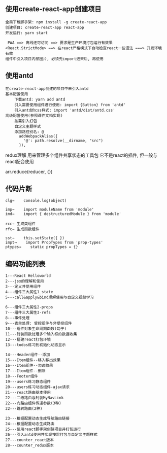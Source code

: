 ## 使用create-react-app创建项目
	全局下载脚手架: npm install -g create-react-app
	创建项目: create-react-app react-app
	开发运行: yarn start

	 PWA ==> 离线还可访问 ==> 要求是生产环境打包运行有效果
	<React.StrictMode> ==> 在react严格模式下自动检查react一些语法 ===> 开发环境有效
	组件中引入项目内部图片, 必须先import进来后, 再使用

## 使用antd
	在create-react-app创建的项目中来引入antd
	基本配置使用
		下载antd: yarn add antd
		引入需要使用组件进行使用: import {Button} from 'antd'
		引入antd的css样式: import 'antd/dist/antd.css'
	高级配置使用(参照课件文档实现)
		按需引入打包
		自定义主题样式
		添加路径别名: @   
		  addWebpackAlias({
		    '@': path.resolve(__dirname, "src")
		  }),
		
redux理解
	用来管理多个组件共享状态的工具包
	它不是react的插件, 但一般与react配合使用





arr.reduce(reducer, {})


## 代码片断
	clg→    console.log(object)

	imp→    import moduleName from 'module'
	imd→    import { destructuredModule } from 'module'
	
	rcc→ 生成类组件
	rfc→ 生成函数组件
	
	sst→    this.setState({ })
	impt→    import PropTypes from 'prop-types'
	ptypes→    static propTypes = {}

## 编码功能列表
    1---React Helloworld
    2---jsx的理解和使用
    3---定义并使用组件
    4---组件三大属性1_state
    5---call&apply&bind理解使用与自定义视频学习
  
	6---组件三大属性2-props
    7---组件三大属性3-refs
    8---事件处理
    9---表单处理: 受控组件与非受控组件
    10---组件对象生命周期函数(勾子)
    11---封装函数处理多个输入框的数据收集
    12---搭建react打包环境
    13---todos练习到初始化动态显示
    
	14---Header组件--添加
    15---Item组件--移入移出效果
    16---Item组件--勾选效果
    17---Item组件--删除
    18---Footer组件
    19---users练习静态组件
    20---users练习动态组件-ajax请求
    21---react路由基本使用
    22---二级路由与封装MyNavLink
    22---向路由组件传递参数(3种)
    22---跳转路由(2种)

    23---根据配置动态生成导航路由链接
    24---根据配置动态生成路由
	25---使用react脚手架创建项目并打包运行
	26---引入antd使用并实现按需打包与自定义主题样式
	27---counter_react版本
	28---counter_redux版本